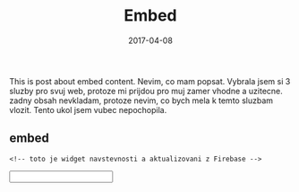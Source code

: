 ﻿---
layout: post
title:  "Embed"
date:   2017-04-08
tags: 	embed
		content
    
---

This is post about embed content. 
Nevim, co mam popsat. Vybrala jsem si 3 sluzby pro svuj web, protoze mi prijdou pro muj zamer vhodne a uzitecne.
zadny obsah nevkladam, protoze nevim, co bych mela k temto sluzbam vlozit. Tento ukol jsem vubec nepochopila.


## embed

   
    <!-- toto je widget navstevnosti a aktualizovani z Firebase -->
  <script type="text/javascript" src="https://c.hitchhq.net/-/js/widget.js" api="firebase" theme="blue"></script>
  
  <!-- toto je vyhledavaci pole z Swifttype -->
  <input type="text" class="st-default-search-input">
  
  <!-- tlacitko poslat z FB -->
  <!-- Load Facebook SDK for JavaScript -->
  <div id="fb-root"></div>
  <script>(function(d, s, id) {
    var js, fjs = d.getElementsByTagName(s)[0];
    if (d.getElementById(id)) return;
    js = d.createElement(s); js.id = id;
    js.src = "//connect.facebook.net/en_US/sdk.js#xfbml=1&version=v2.5";
    fjs.parentNode.insertBefore(js, fjs);
  }(document, 'script', 'facebook-jssdk'));</script>

  <div class="fb-send" data-href="https://developers.facebook.com/docs/plugins/"></div>
  

